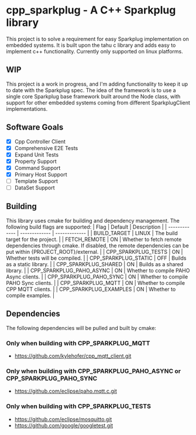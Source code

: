 
# cpp_sparkplug - A C++ Sparkplug library
This project is to solve a requirement for easy Sparkplug implementation on embedded systems. It is built upon the tahu c library and adds easy to implement c++ functionality. Currently only supported on linux platforms.

## WIP
This project is a work in progress, and I'm adding functionality to keep it up to date with the Sparkplug spec. The idea of the framework is to use a single core Sparkplug base framework built around the Node class, with support for other embedded systems coming from different SparkplugClient implementations.

## Software Goals
- [X] Cpp Controller Client
- [X] Comprehensive E2E Tests
- [X] Expand Unit Tests
- [X] Property Support
- [X] Command Support
- [X] Primary Host Support
- [ ] Template Support
- [ ] DataSet Support

## Building
This library uses cmake for building and dependency management.
The following build flags are supported:
| Flag  | Default | Description |
| ------------- | ------------- |  ------------- |
| BUILD_TARGET | LINUX | The build target for the project. |
| FETCH_REMOTE | ON | Whether to fetch remote dependencies through cmake. If disabled, the remote dependencies can be put within {PROJECT_ROOT}/external. |
| CPP_SPARKPLUG_TESTS | ON | Whether tests will be compiled. |
| CPP_SPARKPLUG_STATIC | OFF | Builds as a static library. |
| CPP_SPARKPLUG_SHARED | ON | Builds as a shared library. |
| CPP_SPARKPLUG_PAHO_ASYNC | ON | Whether to compile PAHO Async clients. |
| CPP_SPARKPLUG_PAHO_SYNC | ON | Whether to compile PAHO Sync clients. |
| CPP_SPARKPLUG_MQTT | ON | Whether to compile CPP MQTT clients. |
| CPP_SPARKPLUG_EXAMPLES | ON | Whether to compile examples. |

## Dependencies
The following dependencies will be pulled and built by cmake:
### Only when building with CPP_SPARKPLUG_MQTT
- https://github.com/kylehofer/cpp_mqtt_client.git
### Only when building with CPP_SPARKPLUG_PAHO_ASYNC or CPP_SPARKPLUG_PAHO_SYNC
- https://github.com/eclipse/paho.mqtt.c.git
### Only when building with CPP_SPARKPLUG_TESTS
- https://github.com/eclipse/mosquitto.git
- https://github.com/google/googletest.git
